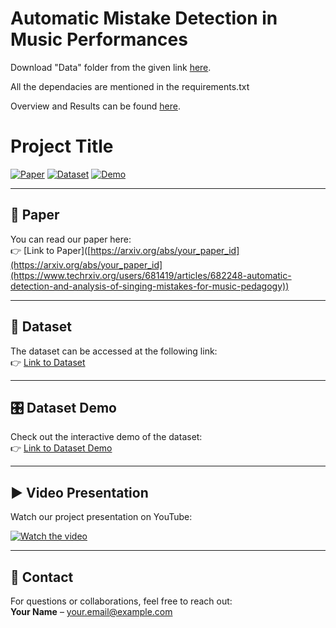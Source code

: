 # Automatic Mistake Detection in Music Performances


Download "Data" folder from the given link [here](https://iitk-my.sharepoint.com/:f:/r/personal/jsuraj_iitk_ac_in/Documents/Madhav%20Lab/M3?csf=1&web=1&e=HUdgr5). 

All the dependacies are mentioned in the requirements.txt

Overview and Results can be found [here](https://iitk-my.sharepoint.com/:p:/r/personal/jsuraj_iitk_ac_in/Documents/Madhav%20Lab/M3/Overview_and_Results.pptx?d=w33567f7dce254dccb45d3d108a4b8518&csf=1&web=1&e=a1TwPp).


# Project Title  

[![Paper](https://img.shields.io/badge/Paper-Link-blue)]([https://arxiv.org/abs/your_paper_id](https://www.techrxiv.org/users/681419/articles/682248-automatic-detection-and-analysis-of-singing-mistakes-for-music-pedagogy))  
[![Dataset](https://img.shields.io/badge/Dataset-Link-green)]([[https://your-dataset-link.com](https://zenodo.org/records/8332078)])  
[![Demo](https://img.shields.io/badge/Dataset%20Demo-Link-orange)]([https://your-dataset-demo-link.com](https://www.youtube.com/watch?v=B8qMN5H6phc&t=2s&ab_channel=MADHAVlabIITK))  

---

## 📄 Paper
You can read our paper here:  
👉 [Link to Paper]([https://arxiv.org/abs/your_paper_id](https://arxiv.org/abs/your_paper_id](https://www.techrxiv.org/users/681419/articles/682248-automatic-detection-and-analysis-of-singing-mistakes-for-music-pedagogy))

---

## 📂 Dataset
The dataset can be accessed at the following link:  
👉 [Link to Dataset]([https://your-dataset-link.com](https://zenodo.org/records/8332078))

---

## 🎛 Dataset Demo
Check out the interactive demo of the dataset:  
👉 [Link to Dataset Demo]([https://your-dataset-demo-link.com](https://www.youtube.com/watch?v=B8qMN5H6phc&t=2s&ab_channel=MADHAVlabIITK))

---

## ▶️ Video Presentation
Watch our project presentation on YouTube:  

[![Watch the video](https://img.youtube.com/vi/YOUTUBE_VIDEO_ID/0.jpg)]([https://www.youtube.com/watch?v=YOUTUBE_VIDEO_ID](https://www.youtube.com/watch?v=B8qMN5H6phc&t=2s&ab_channel=MADHAVlabIITK))

---

## 📧 Contact
For questions or collaborations, feel free to reach out:  
**Your Name** – your.email@example.com
